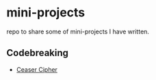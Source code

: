 # mini-projects
repo to share some of mini-projects I have written.

## Codebreaking
* [Ceaser Cipher](ceaser.py)